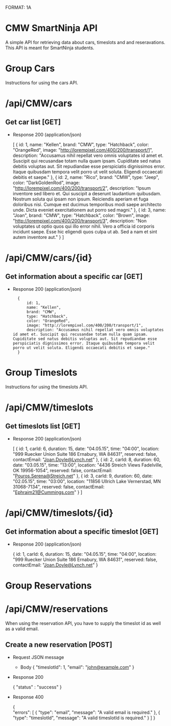 FORMAT: 1A

# CMW SmartNinja API
A simple API for retrieving data about cars, timeslots and and reseravations. This API is meant for SmartNinja students.

# Group Cars

Instructions for using the cars API.

# /api/CMW/cars

## Get car list [GET] 

+ Response 200 (application/json)

    [
		{
			id: 1,
			name: "Kellen",
			brand: "CMW",
			type: "Hatchback",
			color: "OrangeRed",
			image: "http://lorempixel.com/400/200/transport/1",
			description: "Accusamus nihil repellat vero omnis voluptates id amet et. Suscipit qui recusandae totam nulla quam ipsam. Cupiditate sed natus debitis voluptas aut. Sit repudiandae esse perspiciatis dignissimos error. Itaque quibusdam tempora velit porro ut velit soluta. Eligendi occaecati debitis et saepe."
		},
		{
			id: 2,
			name: "Rico",
			brand: "CMW",
			type: "Jeep",
			color: "DarkGoldenRod",
			image: "http://lorempixel.com/400/200/transport/2",
			description: "Ipsum inventore sed libero et. Qui suscipit a deserunt laudantium quibusdam. Nostrum soluta qui ipsam non ipsum. Reiciendis aperiam et fuga doloribus nisi. Cumque est ducimus temporibus modi saepe architecto unde. Dicta eveniet exercitationem aut porro sed magni."
		},
		{
			id: 3,
			name: "Joan",
			brand: "CMW",
			type: "Hatchback",
			color: "Brown",
			image: "http://lorempixel.com/400/200/transport/3",
			description: "Non voluptates ut optio quos qui illo error nihil. Vero a officia id corporis incidunt saepe. Esse hic eligendi quos culpa ut ab. Sed a nam et sint autem inventore aut."
		}
	]
        
# /api/CMW/cars/{id}

## Get information about a specific car [GET] 

+ Response 200 (application/json)

		{
			id: 1,
			name: "Kellen",
			brand: "CMW",
			type: "Hatchback",
			color: "OrangeRed",
			image: "http://lorempixel.com/400/200/transport/1",
			description: "Accusamus nihil repellat vero omnis voluptates id amet et. Suscipit qui recusandae totam nulla quam ipsam. Cupiditate sed natus debitis voluptas aut. Sit repudiandae esse perspiciatis dignissimos error. Itaque quibusdam tempora velit porro ut velit soluta. Eligendi occaecati debitis et saepe."
		}

# Group Timeslots

Instructions for using the timeslots API.

# /api/CMW/timeslots

## Get timeslots list [GET] 

+ Response 200 (application/json)

	[
		{
			id: 1,
			carId: 6,
			duration: 15,
			date: "04.05.15",
			time: "04:00",
			location: "999 Ruecker Union Suite 186 Ernabury, WA 84631",
			reserved: false,
			contactEmail: "Joan.Doyle@Lynch.net"
		},
		{
			id: 2,
			carId: 8,
			duration: 60,
			date: "03.05.15",
			time: "13:00",
			location: "4436 Streich Views Fadelville, OK 19956-1054",
			reserved: false,
			contactEmail: "Pouros.Serena@Streich.net"
		},
		{
			id: 3,
			carId: 9,
			duration: 60,
			date: "02.05.15",
			time: "03:00",
			location: "11856 Ullrich Lake Vernerstad, MN 31068-7134",
			reserved: false,
			contactEmail: "Ephraim21@Cummings.com"
		}
	]

# /api/CMW/timeslots/{id}


## Get information about a specific timeslot [GET] 

+ Response 200 (application/json)
	
	{
		id: 1,
		carId: 6,
		duration: 15,
		date: "04.05.15",
		time: "04:00",
		location: "999 Ruecker Union Suite 186 Ernabury, WA 84631",
		reserved: false,
		contactEmail: "Joan.Doyle@Lynch.net"
	}

# Group Reservations
# /api/CMW/reservations

When using the reservation API, you have to supply the timeslot id as well as a valid email.

## Create a new reservation [POST] 


+ Request JSON message

	+ Body
	{
		"timeslotId": 1,
		"email": "john@example.com"
	}

+ Response 200

	{
		"status" : "success"
	}

+ Response 400
	
	{	
    	"errors": 
	    [
	        {
	            "type": "email",
	            "message": "A valid email is required."
	        },
	        {
	            "type": "timeslotId",
	            "message": "A valid timeslotId is required."
	        }
	    ]
}